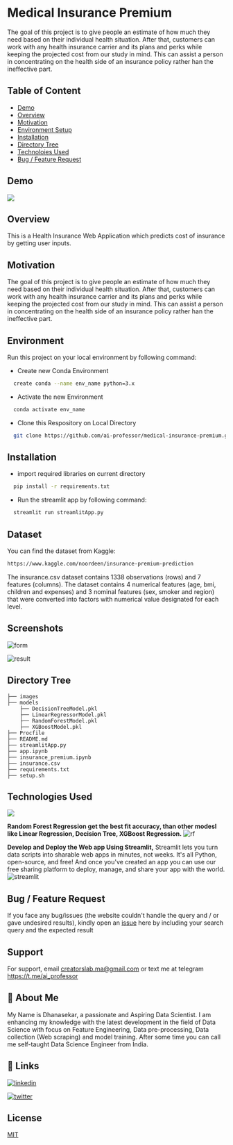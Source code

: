 
# Medical Insurance Premium

The goal of this project is to give people an estimate of how much they need based on
their individual health situation. After that, customers can work with any health
insurance carrier and its plans and perks while keeping the projected cost from our
study in mind. This can assist a person in concentrating on the health side of an
insurance policy rather han the ineffective part.

## Table of Content

  * [Demo](#demo)
  * [Overview](#overview)
  * [Motivation](#motivation)
  * [Environment Setup](#Environment)
  * [Installation](#installation)
  * [Directory Tree](#directory-tree)
  * [Technoloies Used](#Technologies-Used)
  * [Bug / Feature Request](#Bug-/-Feature-Request)
  
  
## Demo

[![](https://user-images.githubusercontent.com/77889053/129683728-6197e11b-82e7-46f7-9a46-227ad1cdbd19.png)](https://medical-insurance-premium.herokuapp.com/)

## Overview
This is a Health Insurance Web Application which predicts cost of insurance by getting user inputs.

## Motivation
The goal of this project is to give people an estimate of how much they need based on
their individual health situation. After that, customers can work with any health
insurance carrier and its plans and perks while keeping the projected cost from our
study in mind. This can assist a person in concentrating on the health side of an
insurance policy rather han the ineffective part.

## Environment

Run this project on your local environment by following command:

- Create new Conda Environment
```bash
  create conda --name env_name python=3.x
```
- Activate the new Environment
```bash
  conda activate env_name
```

- Clone this Respository on Local Directory
```bash
  git clone https://github.com/ai-professor/medical-insurance-premium.git
```

  
## Installation


- import required libraries on current directory
```bash
  pip install -r requirements.txt
```

- Run the streamlit app by following command:
```bash
  streamlit run streamlitApp.py
```
## Dataset

You can find the dataset from Kaggle:
```bash
https://www.kaggle.com/noordeen/insurance-premium-prediction
```
The insurance.csv dataset contains 1338 observations (rows) and 7 features (columns). The dataset contains 4 numerical features (age, bmi, children and expenses) and 3 nominal features (sex, smoker and region) that were converted into factors with numerical value designated for each level.
## Screenshots

![form](https://user-images.githubusercontent.com/77889053/129684455-5db0ae6e-8704-48f2-affa-8f365e024acf.png)

![result](https://user-images.githubusercontent.com/77889053/129684568-2537c7df-a942-47b0-a22b-17d3fe4deb17.png)

  ## Directory Tree 
```
├── images 
├── models
    ├── DecisionTreeModel.pkl
    ├── LinearRegressorModel.pkl
    ├── RandomForestModel.pkl
    ├── XGBoostModel.pkl
├── Procfile
├── README.md
├── streamlitApp.py
├── app.ipynb
├── insurance_premium.ipynb
├── insurance.csv
├── requirements.txt
├── setup.sh
```

  
## Technologies Used

![](https://forthebadge.com/images/badges/made-with-python.svg)

**Random Forest Regression get the best fit accuracy, than other modesl like Linear Regression, Decision Tree, XGBoost Regression.** 
![rf](https://user-images.githubusercontent.com/77889053/129688924-cc7c625b-2312-4e70-b053-ffe61f42bce9.png)

**Develop and Deploy the Web app Using Streamlit,**
Streamlit lets you turn data scripts into sharable web apps in minutes, not weeks. It's all Python, open-source, and free! And once you've created an app you can use our free sharing platform to deploy, manage, and share your app with the world.
![streamlit](https://user-images.githubusercontent.com/77889053/129688631-b0b583ea-c7b3-40f7-910a-49feb1572077.png)
## Bug / Feature Request

If you face any bug/issues (the website couldn't handle the query and / or gave undesired results), kindly open an [issue](https://github.com/ai-professor/health-insurance-premium) here by including your search query and the expected result


## Support

For support, email creatorslab.ma@gmail.com or text me at telegram https://t.me/ai_professor

  
## 🚀 About Me
My Name is Dhanasekar, a passionate and Aspiring Data Scientist. I am enhancing my knowledge with the latest development in the field of Data Science with focus on Feature Engineering, Data pre-processing, Data collection (Web scraping) and model training. After some time you can call me self-taught Data Science Engineer from India.

  
## 🔗 Links
[![linkedin](https://img.shields.io/badge/linkedin-0A66C2?style=for-the-badge&logo=linkedin&logoColor=white)](https://www.linkedin.com/in/techydhana-ai/)

[![twitter](https://img.shields.io/badge/twitter-1DA1F2?style=for-the-badge&logo=twitter&logoColor=white)](https://twitter.com/aiprofessor_)

  
## License

[MIT](https://choosealicense.com/licenses/mit/)

  
